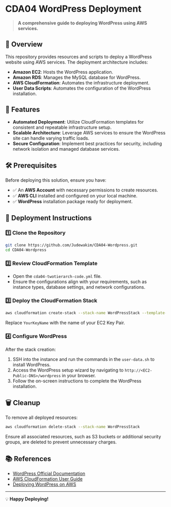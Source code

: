 # CDA04 WordPress Deployment

> **A comprehensive guide to deploying WordPress using AWS services.**

## 📖 Overview

This repository provides resources and scripts to deploy a WordPress website using AWS services. The deployment architecture includes:

- **Amazon EC2**: Hosts the WordPress application.
- **Amazon RDS**: Manages the MySQL database for WordPress.
- **AWS CloudFormation**: Automates the infrastructure deployment.
- **User Data Scripts**: Automates the configuration of the WordPress installation.

## 🚀 Features

- **Automated Deployment**: Utilize CloudFormation templates for consistent and repeatable infrastructure setup.
- **Scalable Architecture**: Leverage AWS services to ensure the WordPress site can handle varying traffic loads.
- **Secure Configuration**: Implement best practices for security, including network isolation and managed database services.

## 🛠️ Prerequisites

Before deploying this solution, ensure you have:

- ✅ An **AWS Account** with necessary permissions to create resources.
- ✅ **AWS CLI** installed and configured on your local machine.
- ✅ **WordPress** installation package ready for deployment.

## 🚀 Deployment Instructions

### 1️⃣ **Clone the Repository**

```bash
git clone https://github.com/Judewakim/CDA04-Wordpress.git
cd CDA04-Wordpress
```

### 2️⃣ **Review CloudFormation Template**

- Open the `cda04-twotierarch-code.yml` file.
- Ensure the configurations align with your requirements, such as instance types, database settings, and network configurations.

### 3️⃣ **Deploy the CloudFormation Stack**

```bash
aws cloudformation create-stack --stack-name WordPressStack --template-body file://cda04-twotierarch-code.yml --parameters ParameterKey=KeyName,ParameterValue=YourKeyName
```

Replace `YourKeyName` with the name of your EC2 Key Pair.

### 4️⃣ **Configure WordPress**

After the stack creation:

1. SSH into the instance and run the commands in the `user-data.sh` to install WordPress.
2. Access the WordPress setup wizard by navigating to `http://<EC2-Public-DNS>/wordpress` in your browser.
3. Follow the on-screen instructions to complete the WordPress installation.

## 🗑 Cleanup

To remove all deployed resources:

```bash
aws cloudformation delete-stack --stack-name WordPressStack
```

Ensure all associated resources, such as S3 buckets or additional security groups, are deleted to prevent unnecessary charges.

## 📚 References

- [WordPress Official Documentation](https://wordpress.org/support/)
- [AWS CloudFormation User Guide](https://docs.aws.amazon.com/AWSCloudFormation/latest/UserGuide/Welcome.html)
- [Deploying WordPress on AWS](https://aws.amazon.com/getting-started/hands-on/deploy-wordpress/)

---

💡 **Happy Deploying!**

